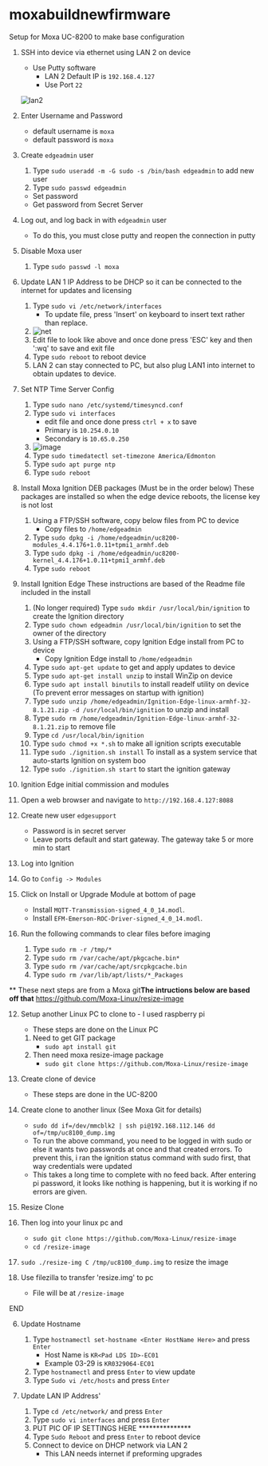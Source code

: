 # moxabuildnewfirmware
Setup for Moxa UC-8200 to make base configuration
1. SSH into device via ethernet using LAN 2 on device
   - Use Putty software
     - LAN 2 Default IP is `192.168.4.127`
     - Use Port `22`
   
   ![lan2](https://user-images.githubusercontent.com/109390971/182858043-242a11da-11f1-40d3-b667-8326291d9cc2.png)

2. Enter Username and Password
   - default username is `moxa`
   - default password is `moxa`

3. Create `edgeadmin` user
   1. Type `sudo useradd -m -G sudo -s /bin/bash edgeadmin` to add new user
   2. Type `sudo passwd edgeadmin`
     - Set password
     - Get password from Secret Server

4. Log out, and log back in with `edgeadmin` user
   - To do this, you must close putty and reopen the connection in putty

5. Disable Moxa user
   1. Type `sudo passwd -l moxa`

6. Update LAN 1 IP Address to be DHCP so it can be connected to the internet for updates and licensing 
   1. Type `sudo vi /etc/network/interfaces`
      - To update file, press 'Insert' on keyboard to insert text rather than replace.
   2. ![net](https://user-images.githubusercontent.com/109390971/182859623-0f017c34-1347-422e-bc2c-52115882aadc.png)
   3. Edit file to look like above and once done press 'ESC' key and then ':wq' to save and exit file
   4. Type `sudo reboot` to reboot device
   5. LAN 2 can stay connected to PC, but also plug LAN1 into internet to obtain updates to device.
      
7. Set NTP Time Server Config 
   1. Type `sudo nano /etc/systemd/timesyncd.conf`
   2. Type `sudo vi interfaces`
      - edit file and once done press `ctrl + x` to save
      - Primary is `10.254.0.10`
      - Secondary is `10.65.0.250`
   4. ![image](https://user-images.githubusercontent.com/109390971/209026737-e59ba031-7c95-4288-9467-77b393c9db03.png)
   5. Type `sudo timedatectl set-timezone America/Edmonton`
   6. Type `sudo apt purge ntp`
   7. Type `sudo reboot`
   
8. Install Moxa Ignition DEB packages (Must be in the order below)
   These packages are installed so when the edge device reboots, the license key is not lost
   1. Using a FTP/SSH software, copy below files from PC to device
      - Copy files to `/home/edgeadmin`
   2. Type `sudo dpkg -i /home/edgeadmin/uc8200-modules_4.4.176+1.0.11+tpmi1_armhf.deb`
   3. Type `sudo dpkg -i /home/edgeadmin/uc8200-kernel_4.4.176+1.0.11+tpmi1_armhf.deb`
   4. Type `sudo reboot`

9. Install Ignition Edge
   These instructions are based of the Readme file included in the install
   1. (No longer required) Type `sudo mkdir /usr/local/bin/ignition` to create the Ignition directory
   2. Type `sudo chown edgeadmin /usr/local/bin/ignition` to set the owner of the directory
   3. Using a FTP/SSH software, copy Ignition Edge install from PC to device
      - Copy Ignition Edge install to `/home/edgeadmin`
   4. Type `sudo apt-get update` to get and apply updates to device
   5. Type `sudo apt-get install unzip` to install WinZip on device
   6. Type `sudo apt install binutils` to install readelf utility on device (To prevent error messages on startup with ignition)
   7. Type `sudo unzip /home/edgeadmin/Ignition-Edge-linux-armhf-32-8.1.21.zip -d /usr/local/bin/ignition` to unzip and install
   8. Type `sudo rm /home/edgeadmin/Ignition-Edge-linux-armhf-32-8.1.21.zip` to remove file
   9. Type `cd /usr/local/bin/ignition`
   10. Type `sudo chmod +x *.sh` to make all ignition scripts executable
   11. Type `sudo ./ignition.sh install` To install as a system service that auto-starts Ignition on system boo
   12. Type `sudo ./ignition.sh start` to start the ignition gateway
   
10. Ignition Edge initial commission and modules
   1. Open a web browser and navigate to `http://192.168.4.127:8088`
   2. Create new user `edgesupport`
      - Password is in secret server
      - Leave ports default and start gateway.  The gateway take 5 or more min to start
   3. Log into Ignition
   4. Go to `Config -> Modules`
   5. Click on Install or Upgrade Module at bottom of page
      - Install `MQTT-Transmission-signed_4_0_14.modl`.
      - Install `EFM-Emerson-ROC-Driver-signed_4_0_14.modl`.

11. Run the following commands to clear files before imaging
    1. Type `sudo rm -r /tmp/*`
    2. Type  `sudo rm /var/cache/apt/pkgcache.bin*`
    3. Type  `sudo rm /var/cache/apt/srcpkgcache.bin`
    4. Type `sudo rm /var/lib/apt/lists/*_Packages`

** These next steps are from a Moxa git**The intructions below are based off that**
https://github.com/Moxa-Linux/resize-image

12. Setup another Linux PC to clone to - I used raspberry pi
    - These steps are done on the Linux PC
    1. Need to get GIT package
       - `sudo apt install git`
    2. Then need moxa resize-image package
       - `sudo git clone https://github.com/Moxa-Linux/resize-image`
      
13. Create clone of device
    - These steps are done in the UC-8200
   1. Create clone to another linux (See Moxa Git for details)
      - `sudo dd if=/dev/mmcblk2 | ssh pi@192.168.112.146 dd of=/tmp/uc8100_dump.img`
      - To run the above command, you need to be logged in with sudo or else it wants two passwords at once and that created errors.  To prevent this, i ran the ignition status command with sudo first, that way credentials were updated
      - This takes a long time to complete with no feed back.  After entering pi password, it looks like nothing is happening, but it is working if no errors are given.

14. Resize Clone
   1. Then log into your linux pc and
      - `sudo git clone https://github.com/Moxa-Linux/resize-image`
      - `cd /resize-image`
   2. `sudo ./resize-img C /tmp/uc8100_dump.img` to resize the image
   3. Use filezilla to transfer 'resize.img' to pc
      - File will be at `/resize-image`

END
  
  
  

6. Update Hostname
   1. Type `hostnamectl set-hostname <Enter HostName Here>` and press `Enter`
      - Host Name is `KR<Pad LDS ID>-EC01`
      - Example 03-29 is `KR0329064-EC01`
   2. Type `hostnamectl` and press `Enter` to view update
   3. Type `Sudo vi /etc/hosts` and press `Enter`

7. Update LAN IP Address'
   1. Type `cd /etc/network/` and press `Enter`
   2. Type `sudo vi interfaces` and press `Enter`
   3. PUT PIC OF IP SETTINGS HERE ***************
   4. Type `Sudo Reboot` and press `Enter` to reboot device
   5. Connect to device on DHCP network via LAN 2
      - This LAN needs internet if preforming upgrades







   

